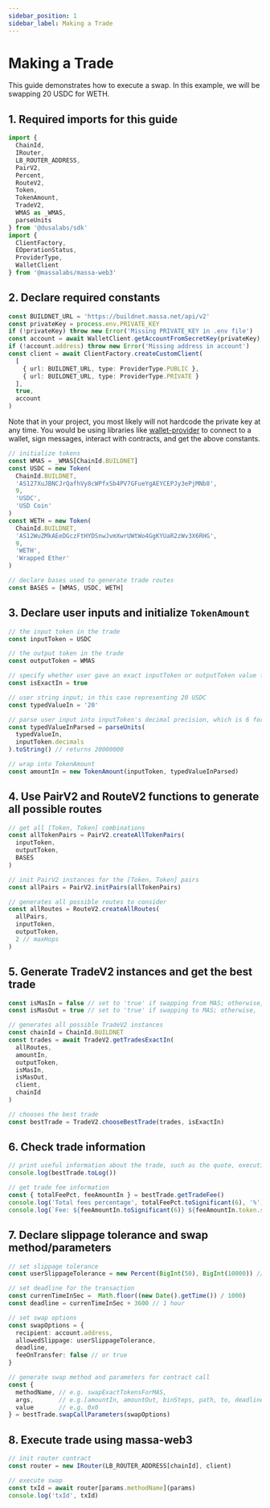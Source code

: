 ```yaml
---
sidebar_position: 1
sidebar_label: Making a Trade 
---
```


# Making a Trade 

This guide demonstrates how to execute a swap. In this example, we will be swapping 20 USDC for WETH.

## 1. Required imports for this guide
```ts
import {
  ChainId,
  IRouter,
  LB_ROUTER_ADDRESS,
  PairV2,
  Percent,
  RouteV2,
  Token,
  TokenAmount,
  TradeV2,
  WMAS as _WMAS,
  parseUnits
} from '@dusalabs/sdk'
import {
  ClientFactory,
  EOperationStatus,
  ProviderType,
  WalletClient
} from '@massalabs/massa-web3'
```

## 2. Declare required constants
```ts
const BUILDNET_URL = 'https://buildnet.massa.net/api/v2'
const privateKey = process.env.PRIVATE_KEY
if (!privateKey) throw new Error('Missing PRIVATE_KEY in .env file')
const account = await WalletClient.getAccountFromSecretKey(privateKey)
if (!account.address) throw new Error('Missing address in account')
const client = await ClientFactory.createCustomClient(
  [
    { url: BUILDNET_URL, type: ProviderType.PUBLIC },
    { url: BUILDNET_URL, type: ProviderType.PRIVATE }
  ],
  true,
  account
)
```
Note that in your project, you most likely will not hardcode the private key at any time. You would be using libraries like [wallet-provider](https://github.com/massalabs/wallet-provider) to connect to a wallet, sign messages, interact with contracts, and get the above constants.

```ts
// initialize tokens
const WMAS = _WMAS[ChainId.BUILDNET]
const USDC = new Token(
  ChainId.BUILDNET,
  'AS127XuJBNCJrQafhVy8cWPfxSb4PV7GFueYgAEYCEPJy3ePjMNb8',
  9,
  'USDC',
  'USD Coin'
)
const WETH = new Token(
  ChainId.BUILDNET,
  'AS12WuZMkAEeDGczFtHYDSnwJvmXwrUWtWo4GgKYUaR2zWv3X6RHG',
  9,
  'WETH',
  'Wrapped Ether'
)

// declare bases used to generate trade routes
const BASES = [WMAS, USDC, WETH] 
```

## 3. Declare user inputs and initialize `TokenAmount`
```ts
// the input token in the trade
const inputToken = USDC

// the output token in the trade
const outputToken = WMAS

// specify whether user gave an exact inputToken or outputToken value for the trade
const isExactIn = true

// user string input; in this case representing 20 USDC
const typedValueIn = '20' 

// parse user input into inputToken's decimal precision, which is 6 for USDC
const typedValueInParsed = parseUnits( 
  typedValueIn, 
  inputToken.decimals
).toString() // returns 20000000

// wrap into TokenAmount
const amountIn = new TokenAmount(inputToken, typedValueInParsed)
```

## 4. Use PairV2 and RouteV2 functions to generate all possible routes
```ts
// get all [Token, Token] combinations 
const allTokenPairs = PairV2.createAllTokenPairs(
  inputToken,
  outputToken,
  BASES
)

// init PairV2 instances for the [Token, Token] pairs
const allPairs = PairV2.initPairs(allTokenPairs) 

// generates all possible routes to consider
const allRoutes = RouteV2.createAllRoutes(
  allPairs,
  inputToken,
  outputToken,
  2 // maxHops 
) 
```

## 5. Generate TradeV2 instances and get the best trade
```ts
const isMasIn = false // set to 'true' if swapping from MAS; otherwise, 'false'
const isMasOut = true // set to 'true' if swapping to MAS; otherwise, 'false'

// generates all possible TradeV2 instances
const chainId = ChainId.BUILDNET
const trades = await TradeV2.getTradesExactIn(
  allRoutes,
  amountIn,
  outputToken,
  isMasIn,
  isMasOut, 
  client,
  chainId
) 

// chooses the best trade 
const bestTrade = TradeV2.chooseBestTrade(trades, isExactIn)
```

## 6. Check trade information
```ts
// print useful information about the trade, such as the quote, executionPrice, fees, etc
console.log(bestTrade.toLog())

// get trade fee information
const { totalFeePct, feeAmountIn } = bestTrade.getTradeFee()
console.log('Total fees percentage', totalFeePct.toSignificant(6), '%')
console.log(`Fee: ${feeAmountIn.toSignificant(6)} ${feeAmountIn.token.symbol}`)
```

## 7. Declare slippage tolerance and swap method/parameters
```ts
// set slippage tolerance
const userSlippageTolerance = new Percent(BigInt(50), BigInt(10000)) // 0.5%

// set deadline for the transaction
const currenTimeInSec =  Math.floor((new Date().getTime()) / 1000)
const deadline = currenTimeInSec + 3600 // 1 hour

// set swap options
const swapOptions = {
  recipient: account.address, 
  allowedSlippage: userSlippageTolerance, 
  deadline,
  feeOnTransfer: false // or true
}

// generate swap method and parameters for contract call
const {
  methodName, // e.g. swapExactTokensForMAS,
  args,       // e.g.[amountIn, amountOut, binSteps, path, to, deadline]
  value       // e.g. 0x0
} = bestTrade.swapCallParameters(swapOptions)

```
## 8. Execute trade using massa-web3
```ts
// init router contract
const router = new IRouter(LB_ROUTER_ADDRESS[chainId], client)

// execute swap
const txId = await router[params.methodName](params)
console.log('txId', txId)
```